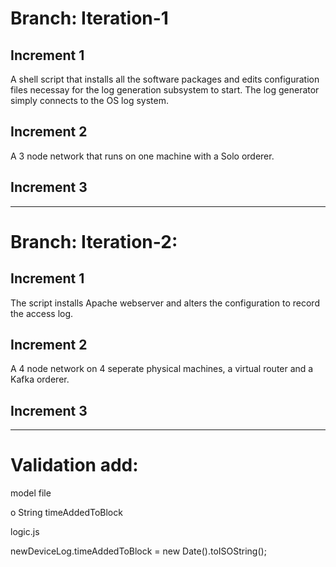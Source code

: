 # Branch: Iteration-1

## Increment 1 

A shell script that installs all the software packages and edits configuration files necessay for the log generation subsystem to start. The log generator simply connects to the OS log system.

## Increment 2

A 3 node network that runs on one machine with a Solo orderer.

## Increment 3

----------------------------------------------------------

# Branch: Iteration-2:

## Increment 1

The script installs Apache webserver and alters the configuration to record the access log.

## Increment 2 

A 4 node network on 4 seperate physical machines, a virtual router and a Kafka orderer.

## Increment 3

--------------------------------------------------------------------

# Validation add:

model file 

o String timeAddedToBlock

logic.js 

newDeviceLog.timeAddedToBlock = new Date().toISOString();
